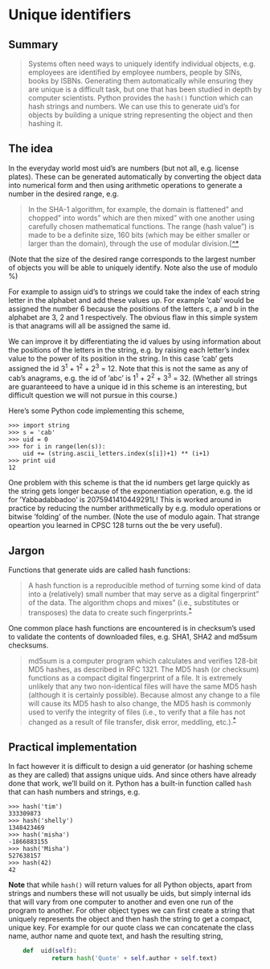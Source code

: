 # Unique identifiers

## Summary

> Systems often need ways to uniquely identify individual objects, e.g.
> employees are identified by employee numbers, people by SINs, books by
> ISBNs. Generating them automatically while ensuring they are unique is
> a difficult task, but one that has been studied in depth by computer
> scientists. Python provides the `hash()` function which can hash
> strings and numbers. We can use this to generate uid’s for objects by
> building a unique string representing the object and then hashing it.

## The idea

In the everyday world most uid’s are numbers (but not all, e.g. license
plates). These can be generated automatically by converting the object
data into numerical form and then using arithmetic operations to
generate a number in the desired range, e.g.

> In the SHA-1 algorithm, for example, the domain is flattened” and
> chopped” into words” which are then mixed” with one another
> using carefully chosen mathematical functions. The range (hash
> value”) is made to be a definite size, 160 bits (which may be either
> smaller or larger than the domain), through the use of modular
> division.[[^*](http://en.wikipedia.org/wiki/Hash_function)

(Note that the size of the desired range corresponds to the largest
number of objects you will be able to uniquely identify. Note also the
use of modulo %)

For example to assign uid’s to strings we could take the index of each
string letter in the alphabet and add these values up. For example
’cab’ would be assigned the number 6 because the positions of the
letters c, a and b in the alphabet are 3, 2 and 1 respectively. The
obvious flaw in this simple system is that anagrams will all be assigned
the same id.

We can improve it by differentiating the id values by using information
about the positions of the letters in the string, e.g. by raising each
letter’s index value to the power of its position in the string. In
this case ’cab’ gets assigned the id 3<sup>1</sup> + 1<sup>2</sup> + 2<sup>3</sup> = 12. Note
that this is not the same as any of cab’s anagrams, e.g. the id of
’abc’ is 1<sup>1</sup> + 2<sup>2</sup> + 3<sup>3</sup> = 32. (Whether all strings are guaranteeed
to have a unique id in this scheme is an interesting, but difficult
question we will not pursue in this course.)

Here’s some Python code implementing this scheme,

    >>> import string
    >>> s = 'cab'
    >>> uid = 0
    >>> for i in range(len(s)):
        uid += (string.ascii_letters.index(s[i])+1) ** (i+1)
    >>> print uid
    12

One problem with this scheme is that the id numbers get large quickly as
the string gets longer because of the exponentiation operation, e.g. the
id for ’Yabbadabbadoo’ is 2075941410449291L! This is worked around in
practice by reducing the number arithmetically by e.g. modulo operations
or bitwise ’folding’ of the number. (Note the use of modulo again.
That strange opeartion you learned in CPSC 128 turns out the be very
useful).

## Jargon

Functions that generate uids are called hash functions:

> A hash function is a reproducible method of turning some kind of data
> into a (relatively) small number that may serve as a digital
> fingerprint” of the data. The algorithm chops and mixes” (i.e.,
> substitutes or transposes) the data to create such
> fingerprints.<sup>[*](http://en.wikipedia.org/wiki/Hash_function)</sup>

One common place hash functions are encountered is in checksum’s used
to validate the contents of downloaded files, e.g. SHA1, SHA2 and md5sum
checksums.

> md5sum is a computer program which calculates and verifies 128-bit MD5
> hashes, as described in RFC 1321. The MD5 hash (or checksum) functions
> as a compact digital fingerprint of a file. It is extremely unlikely
> that any two non-identical files will have the same MD5 hash (although
> it is certainly possible). Because almost any change to a file will
> cause its MD5 hash to also change, the MD5 hash is commonly used to
> verify the integrity of files (i.e., to verify that a file has not
> changed as a result of file transfer, disk error, meddling,
> etc.).<sup>[*](http://en.wikipedia.org/wiki/Md5sum)</sup>

## Practical implementation

In fact however it is difficult to design a uid generator (or hashing
scheme as they are called) that assigns unique uids. And since others
have already done that work, we’ll build on it. Python has a built-in
function called `hash` that can hash numbers and strings, e.g.

    >>> hash('tim')
    333309873
    >>> hash('shelly')
    1348423469
    >>> hash('misha')
    -1866883155
    >>> hash('Misha')
    527638157
    >>> hash(42)
    42

**Note** that while `hash()` will return values for all Python objects,
apart from strings and numbers these will not usually be uids, but
simply internal ids that will vary from one computer to another and even
one run of the program to another. For other object types we can first
create a string that uniquely represents the object and then hash the
string to get a compact, unique key. For example for our quote class we
can concatenate the class name, author name and quote text, and hash the
resulting string,

```python
    def  uid(self):
            return hash('Quote' + self.author + self.text)
```